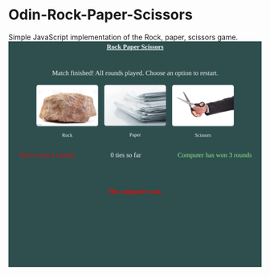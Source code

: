 # Odin-Rock-Paper-Scissors
Simple JavaScript implementation of the Rock, paper, scissors game.
![screenshot of rock paper scissors page](./images/screenshot.png)